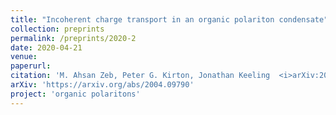 ```yaml
---
title: "Incoherent charge transport in an organic polariton condensate"
collection: preprints
permalink: /preprints/2020-2
date: 2020-04-21
venue: 
paperurl: 
citation: 'M. Ahsan Zeb, Peter G. Kirton, Jonathan Keeling  <i>arXiv:2004.09790</i> (2020)'
arXiv: 'https://arxiv.org/abs/2004.09790'
project: 'organic polaritons'
---
```



